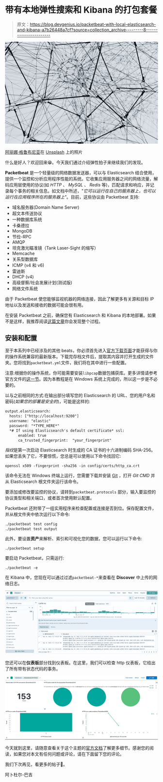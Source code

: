 # 带有本地弹性搜索和 Kibana 的打包套餐

> 原文：<https://blog.devgenius.io/packetbeat-with-local-elasticsearch-and-kibana-a7b26448a7cf?source=collection_archive---------8----------------------->

![](img/d3a0d553eda348da69287aa270b2fa06.png)

[阿丽娜·格鲁布尼亚](https://unsplash.com/@alinnnaaaa?utm_source=unsplash&utm_medium=referral&utm_content=creditCopyText)在 [Unsplash](https://unsplash.com/s/photos/network?utm_source=unsplash&utm_medium=referral&utm_content=creditCopyText) 上的照片

什么是好人？欢迎回来😁。今天我们通过介绍弹性拍子来继续我们的发现。

**Packetbeat** 是一个轻量级的网络数据发送器，可以与 Elasticsearch 结合使用，提供一个监控和分析应用程序性能的系统。它收集应用服务器之间的网络流量，解码应用层使用的协议(如 *HTTP* 、 *MySQL* 、 *Redis* 等)，匹配请求和响应，并记录每个事务的相关信息。如文档中所述，"*它可以运行在自己的服务器上，也可以运行在应用程序所在的服务器上"*。目前，这些协议由 Packetbeat 支持:

*   域名服务器(Domain Name Server)
*   超文本传送协议
*   一种数据库系统
*   卡桑德拉
*   MongoDB
*   节俭-RPC
*   AMQP
*   坦克激光瞄准镜（Tank Laser-Sight 的缩写）
*   Memcache
*   关系型数据库
*   ICMP (v4 和 v6)
*   雷迪斯
*   DHCP (v4)
*   高级督察/社会发展计划(测试版)
*   网络文件系统

由于 Packetbeat 使您能够监视机器的网络连接，因此了解更多有关源和目标 IP 地址以及发送和接收的数据可能会很有用。

在安装 Packetbeat 之前，确保您有 Elasticsearch 和 Kibana 的本地部署。如果不是这样，我推荐阅读[这篇文章](https://medium.com/@mhdabdel151/elasticsearch-and-kibana-installation-using-docker-compose-886c4823495e)你会发现整个过程。

## 安装和配置

至于本系列中已经涉及的其他 beats，你必须首先进入[官方下载页面](https://www.elastic.co/downloads/beats/packetbeat)才能获得与你的操作系统兼容的最新版本。下载完存档文件后，提取其内容并打开生成的文件夹。您将找到`packetbeat.yml`文件，我们将在其中进行一些配置。

注意:根据你的操作系统，你可能需要安装`libpcap`数据包捕获库。更多详情请参考官方文件的[这一节](https://www.elastic.co/guide/en/beats/packetbeat/current/packetbeat-installation-configuration.html#_before_you_begin)。因为本教程是在 Windows 系统上完成的，所以这一步是不必要的。

以与之前相同的方式:在输出部分填写您的 Elasticsearch 的 URL、您的用户名和密码(*如果您的部署是安全的*)，可能是这样的:

```
output.elasticsearch:   
  hosts: ["http://localhost:9200"]   
  username: "elastic"   
  password: "*TYPE_HERE*"  
  *# If using Elasticsearch's default certificate* ssl:
      enabled: true
      ca_trusted_fingerprint:  "your_fingerprint"
```

*指纹*是第一次启动 Elasticsearch 时生成的 CA 证书的十六进制编码 SHA-256。如果您丢失了它，不要惊慌，您总是可以使用以下命令找回它:

```
openssl x509 -fingerprint -sha256 -in config/certs/http_ca.crt
```

该命令无法在 Windows 终端上运行，您需要下载并安装 [Git](https://git-scm.com/download/win) ，打开 *Git CMD* 并从 Elasticsearch 根文件夹运行该命令。

要添加或修改要监控的协议，请转到`packetbeat.protocols` 部分，输入要监控的协议类型和相关端口，或者首次使用默认配置。

Packetbeat 还附带了一组实用程序来检查配置或连接是否到位。保存配置文件，并从根文件夹中依次运行以下命令:

```
./packetbeat test config
./packetbeat test output
```

此外，要设置**资产**来解析、索引和可视化您的数据，您可以运行以下命令:

```
./packetbeat setup
```

要启动 Packetbeat，只需运行:

```
./packetbeat -e
```

在 Kibana 中，您现在可以通过过滤`packetbeat-*`来查看在 **Discover** 中上传的网络日志。

![](img/ad302f680e2d12c458afbccdbecca8a2.png)

您还可以在**仪表板**部分找到仪表板。在这里，我们可以检查 http 仪表板，它给出了所有带有状态代码的事务。

![](img/5921613e4ad999a8592e5b87e5011701.png)

今天就到这里，请随意查看关于这个主题的[官方文档](https://www.elastic.co/guide/en/beats/packetbeat/current/packetbeat-installation-configuration.html#packetbeat-installation-configuration)了解更多细节。感谢您的阅读，如果您对本文有任何问题或评论，请在下面留下您的评论。

我们下次再见，看更多的帖子🚀。

阿卜杜尔-巴吉